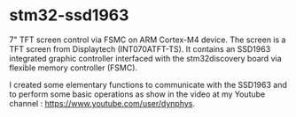 # stm32-ssd1963

7" TFT screen control via FSMC on ARM Cortex-M4 device. The screen is a TFT screen from Displaytech (INT070ATFT-TS). 
It contains an SSD1963 integrated graphic controller interfaced with the stm32discovery board via flexible memory controller (FSMC). 

I created some elementary functions to communicate with the SSD1963 and to perform some basic operations as show in the video at
my Youtube channel : https://www.youtube.com/user/dynphys. 
